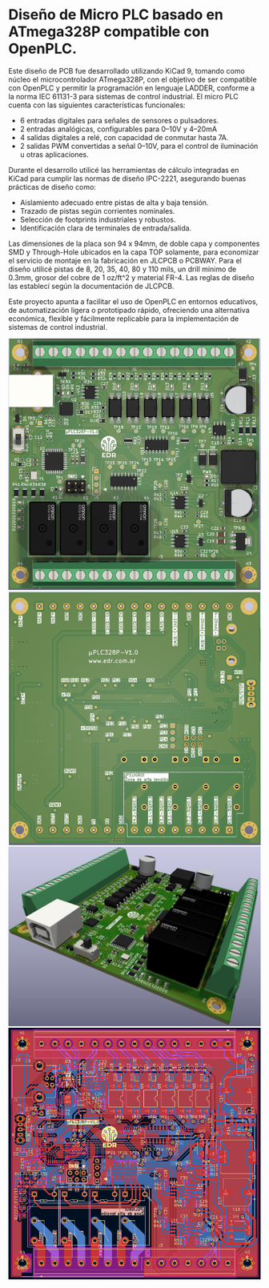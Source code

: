 # Diseño de Micro PLC basado en ATmega328P compatible con OpenPLC.

Este diseño de PCB fue desarrollado utilizando KiCad 9, tomando como núcleo el microcontrolador ATmega328P, con el objetivo de ser compatible con OpenPLC y permitir la programación en lenguaje LADDER, conforme a la norma IEC 61131-3 para sistemas de control industrial.
El micro PLC cuenta con las siguientes características funcionales:

- 6 entradas digitales para señales de sensores o pulsadores.
- 2 entradas analógicas, configurables para 0–10V y 4–20mA
- 4 salidas digitales a relé, con capacidad de conmutar hasta 7A.
- 2 salidas PWM convertidas a señal 0–10V, para el control de iluminación u otras aplicaciones.

Durante el desarrollo utilicé las herramientas de cálculo integradas en KiCad para cumplir las normas de diseño IPC-2221, asegurando buenas prácticas de diseño como:

- Aislamiento adecuado entre pistas de alta y baja tensión.
- Trazado de pistas según corrientes nominales.
- Selección de footprints industriales y robustos.
- Identificación clara de terminales de entrada/salida.

Las dimensiones de la placa son 94 x 94mm, de doble capa y componentes SMD y Through-Hole ubicados en la capa TOP solamente, para economizar el servicio de montaje en la fabricación en JLCPCB o PCBWAY. Para el diseño utilicé pistas de 8, 20, 35, 40, 80 y 110 mils, un drill mínimo de 0.3mm, grosor del cobre de 1 oz/ft^2 y material FR-4. Las reglas de diseño las establecí según la documentación de JLCPCB.

Este proyecto apunta a facilitar el uso de OpenPLC en entornos educativos, de automatización ligera o prototipado rápido, ofreciendo una alternativa económica, flexible y fácilmente replicable para la implementación de sistemas de control industrial.

![image](1_microPLCSMD.png) 
![image](2_microPLCSMD.png) 
![image](3_microPLCSMD.png) 
![image](4_microPLCSMD.png) 
